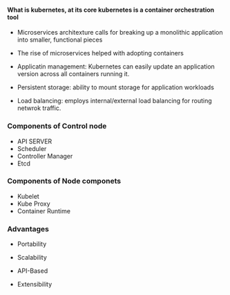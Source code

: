 #### What is kubernetes, at its core kubernetes is a container orchestration tool

- Microservices architexture calls for breaking up a monolithic application into smaller, functional pieces

- The rise of microservices helped with adopting containers

- Applicatin management: Kubernetes can easily update an application version across all containers running it.

- Persistent storage: ability to mount storage for application workloads

- Load balancing: employs internal/external load balancing for routing netwrok traffic.

### Components of Control node

- API SERVER
- Scheduler
- Controller Manager
- Etcd

### Components of Node componets

- Kubelet
- Kube Proxy
- Container Runtime


### Advantages

- Portability

- Scalability

- API-Based

- Extensibility

